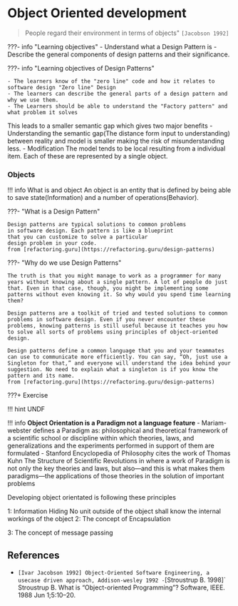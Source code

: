 # Object Oriented development

>People regard their environment in terms of objects"
`[Jacobson 1992]`

???- info "Learning objectives"
    - Understand what a Design Pattern is 
    - Describe the general components of design patterns and their significance.

???- info "Learning objectives of Design Patterns"

    - The learners know of the "zero line" code and how it relates to software design "Zero line" Design
    - The learners can describe the general parts of a design pattern and why we use them.
    - The Learners should be able to understand the "Factory pattern" and what problem it solves
    

This leads to a smaller semantic gap which
gives two major benefits
    -Understanding
        the semantic gap(The distance form input to understanding) between reality and model is smaller making the risk of misunderstanding less.
    - Modification
        The model tends to be local resulting from a individual item. Each of these are represented by a single object.


### Objects
!!! info What is and object
    An object is an entity that is defined by being able to save state(Information) and a number of operations(Behavior).

???- "What is a Design Pattern"

    Design patterns are typical solutions to common problems
    in software design. Each pattern is like a blueprint
    that you can customize to solve a particular
    design problem in your code.
    from [refactoring.guru](https://refactoring.guru/design-patterns)

???- "Why do we use Design Patterns"

    The truth is that you might manage to work as a programmer for many years without knowing about a single pattern. A lot of people do just that. Even in that case, though, you might be implementing some patterns without even knowing it. So why would you spend time learning them?

    Design patterns are a toolkit of tried and tested solutions to common problems in software design. Even if you never encounter these problems, knowing patterns is still useful because it teaches you how to solve all sorts of problems using principles of object-oriented design.

    Design patterns define a common language that you and your teammates can use to communicate more efficiently. You can say, “Oh, just use a Singleton for that,” and everyone will understand the idea behind your suggestion. No need to explain what a singleton is if you know the pattern and its name.
    from [refactoring.guru](https://refactoring.guru/design-patterns)

???+ Exercise

!!! hint
    UNDF 

!!! info **Object Orientation is a Paradigm not a language feature**
    - Mariam-webster defines a Paradigm as:
    philosophical and theoretical framework of a scientific school or discipline within which theories, laws, and generalizations and the experiments performed in support of them are formulated
    - Stanford Encyclopedia of Philosophy cites the work of Thomas Kuhn The Structure of Scientific Revolutions in where a work of Paradigm is not only the key theories and laws, but also—and this is what makes them paradigms—the applications of those theories in the solution of important problems



Developing object orientated is following these principles

1: Information Hiding
    No unit outside of the object shall know the internal workings of the object
2: The concept of Encapsulation

3: The concept of message passing

## References 
- `[Ivar Jacobson 1992] Object-Oriented Software Engineering, a usecase driven approach, Addison-wesley 1992
-`[Stroustrup B. 1998]` Stroustrup B. What is “Object-oriented Programming”? Software, IEEE. 1988 Jun 1;5:10–20.